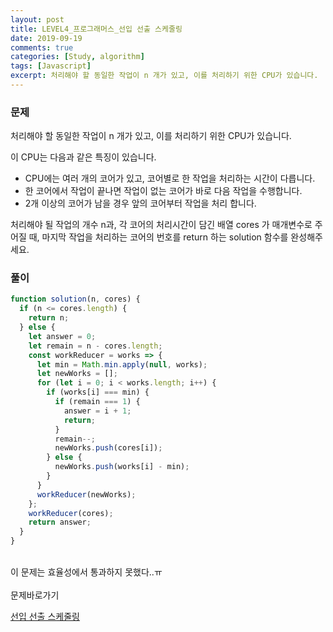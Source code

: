 ```yaml
---
layout: post
title: LEVEL4_프로그래머스_선입 선출 스케줄링
date: 2019-09-19
comments: true
categories: [Study, algorithm]
tags: [Javascript]
excerpt: 처리해야 할 동일한 작업이 n 개가 있고, 이를 처리하기 위한 CPU가 있습니다.
---
```


### 문제

처리해야 할 동일한 작업이 n 개가 있고, 이를 처리하기 위한 CPU가 있습니다.

이 CPU는 다음과 같은 특징이 있습니다.

- CPU에는 여러 개의 코어가 있고, 코어별로 한 작업을 처리하는 시간이 다릅니다.
- 한 코어에서 작업이 끝나면 작업이 없는 코어가 바로 다음 작업을 수행합니다.
- 2개 이상의 코어가 남을 경우 앞의 코어부터 작업을 처리 합니다.

처리해야 될 작업의 개수 n과, 각 코어의 처리시간이 담긴 배열 cores 가 매개변수로 주어질 때, 마지막 작업을 처리하는 코어의 번호를 return 하는 solution 함수를 완성해주세요.

### 풀이

```javascript
function solution(n, cores) {
  if (n <= cores.length) {
    return n;
  } else {
    let answer = 0;
    let remain = n - cores.length;
    const workReducer = works => {
      let min = Math.min.apply(null, works);
      let newWorks = [];
      for (let i = 0; i < works.length; i++) {
        if (works[i] === min) {
          if (remain === 1) {
            answer = i + 1;
            return;
          }
          remain--;
          newWorks.push(cores[i]);
        } else {
          newWorks.push(works[i] - min);
        }
      }
      workReducer(newWorks);
    };
    workReducer(cores);
    return answer;
  }
}
```

<br>
<div class='innerBox'>이 문제는 효율성에서 통과하지 못했다..ㅠ</div>

<br>
<span class="reference">문제바로가기</span>

[선입 선출 스케줄링](https://programmers.co.kr/learn/courses/30/lessons/12920)
